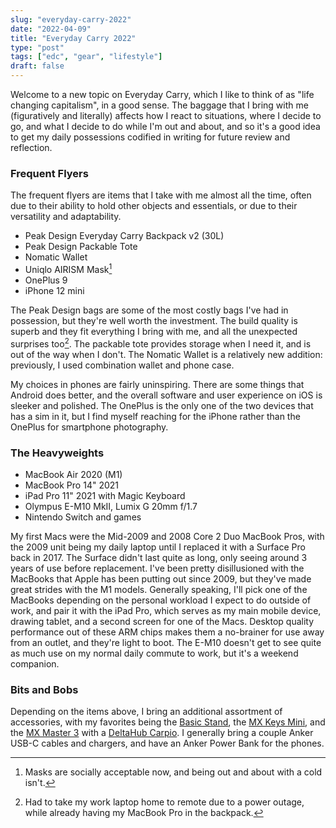 ```yaml
---
slug: "everyday-carry-2022"
date: "2022-04-09"
title: "Everyday Carry 2022"
type: "post"
tags: ["edc", "gear", "lifestyle"]  
draft: false
---
```

Welcome to a new topic on Everyday Carry, which I like to think of as "life changing capitalism", in a good sense. The baggage that I bring with me (figuratively and literally) affects how I react to situations, where I decide to go, and what I decide to do while I'm out and about, and so it's a good idea to get my daily possessions codified in writing for future review and reflection.  
  
### Frequent Flyers
The frequent flyers are items that I take with me almost all the time, often due to their ability to hold other objects and essentials, or due to their versatility and adaptability.  
  
- Peak Design Everyday Carry Backpack v2 (30L)
- Peak Design Packable Tote
- Nomatic Wallet
- Uniqlo AIRISM Mask[^1]
- OnePlus 9
- iPhone 12 mini

The Peak Design bags are some of the most costly bags I've had in possession, but they're well worth the investment. The build quality is superb and they fit everything I bring with me, and all the unexpected surprises too[^2]. The packable tote provides storage when I need it, and is out of the way when I don't. The Nomatic Wallet is a relatively new addition: previously, I used combination wallet and phone case. 

My choices in phones are fairly uninspiring. There are some things that Android does better, and the overall software and user experience on iOS is sleeker and polished. The OnePlus is the only one of the two devices that has a sim in it, but I find myself reaching for the iPhone rather than the OnePlus for smartphone photography.

### The Heavyweights

- MacBook Air 2020 (M1)
- MacBook Pro 14" 2021 
- iPad Pro 11" 2021 with Magic Keyboard
- Olympus E-M10 MkII, Lumix G 20mm f/1.7
- Nintendo Switch and games

My first Macs were the Mid-2009 and 2008 Core 2 Duo MacBook Pros, with the 2009 unit being my daily laptop until I replaced it with a Surface Pro back in 2017. The Surface didn't last quite as long, only seeing around 3 years of use before replacement. I've been pretty disillusioned with the MacBooks that Apple has been putting out since 2009, but they've made great strides with the M1 models. Generally speaking, I'll pick one of the MacBooks depending on the personal workload I expect to do outside of work, and pair it with the iPad Pro, which serves as my main mobile device, drawing tablet, and a second screen for one of the Macs. Desktop quality performance out of these ARM chips makes them a no-brainer for use away from an outlet, and they're light to boot. The E-M10 doesn't get to see quite as much use on my normal daily commute to work, but it's a weekend companion.
    
### Bits and Bobs
Depending on the items above, I bring an additional assortment of accessories, with my favorites being the [Basic Stand](https://basicstand.com), the [MX Keys Mini](https://www.logitech.com/en-us/products/keyboards/mx-keys-mini.920-010473.html), and the [MX Master 3](https://www.logitech.com/en-us/products/mice/mx-master-3.html) with a [DeltaHub Carpio](https://deltahub.io/products/carpio-2). I generally bring a couple Anker USB-C cables and chargers, and have an Anker Power Bank for the phones.

[^1]: Masks are socially acceptable now, and being out and about with a cold isn't.
 
[^2]: Had to take my work laptop home to remote due to a power outage, while already having my MacBook Pro in the backpack.
